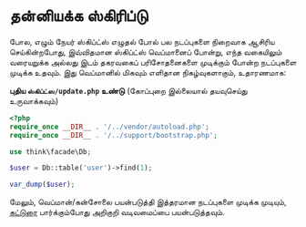 # தன்னியக்க ஸ்கிரிப்டு

போல, எழும் நேயர் ஸ்கிப்ட்ஸ் எழுதல் போல் பல நடப்புகளை நிறைவாக ஆசிரிய செய்கின்றபோது, இவ்விதமான ஸ்கிப்ட்ஸ் வெப்மானைப் போன்று, எந்த வகையிலும் வரையறுக்க அல்லது இடம் தகரவகைப் பரிசோதனைகளை முடிக்கும் போன்ற நடப்புகளை முடிக்க உதவும். இது வெப்மானில் மிகவும் எளிதான நிகழ்வுகளாகும், உதாரணமாக:

**புதிய `ஸ்கிப்ட்ஸ/update.php` உண்டு** (கோப்புறை இல்லையால் தயவுசெய்து உருவாக்கவும்)
```php
<?php
require_once __DIR__ . '/../vendor/autoload.php';
require_once __DIR__ . '/../support/bootstrap.php';

use think\facade\Db;

$user = Db::table('user')->find(1);

var_dump($user);
```

மேலும், வெப்மான்/கன்சோலை பயன்படுத்தி இத்தரமான நடப்புகளை முடிக்க முடியும், [கட்டுரை](../plugin/console.md) பார்க்கும்போது அறிகுறி வடிவமைப்பை பயன்படுத்தவும்.
